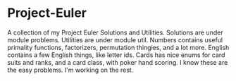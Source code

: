 # Project-Euler
A collection of my Project Euler Solutions and Utilities.
Solutions are under module problems.
Utilities are under module util.
Numbers contains useful primality functions, factorizers, permutation thingies, and a lot more.
English contains a few English things, like letter ids.
Cards has nice enums for card suits and ranks, and a card class, with poker hand scoring.
I know these are the easy problems. I'm working on the rest.

